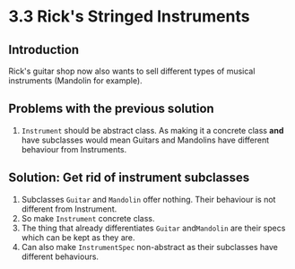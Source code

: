 # 3.3 Rick's Stringed Instruments

## Introduction

Rick's guitar shop now also wants to sell different types of musical instruments (Mandolin for example).

## Problems with the previous solution

1. `Instrument` should be abstract class. As making it a concrete class **and** have subclasses would mean Guitars and Mandolins have different behaviour from Instruments.

## Solution: Get rid of instrument subclasses

1. Subclasses `Guitar` and `Mandolin` offer nothing. Their behaviour is not different from Instrument.
2. So make `Instrument` concrete class.
3. The thing that already differentiates `Guitar` and`Mandolin` are their specs which can be kept as they are.
4. Can also make `InstrumentSpec` non-abstract as their subclasses have different behaviours.
